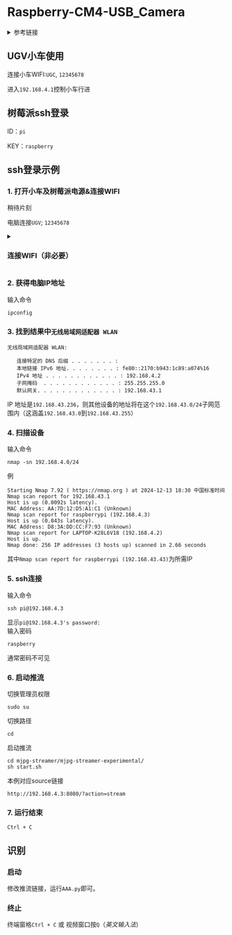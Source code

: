 # Raspberry-CM4-USB_Camera

<details>
<summary>参考链接</summary>
    
## ip查找及登录  
1. [使用触摸屏控制树莓派](https://www.waveshare.net/wiki/15.6inch_HDMI_LCD_(H)_(%E5%B8%A6%E5%A4%96%E5%A3%B3)#.E6.90.AD.E9.85.8D.E6.A0.91.E8.8E.93.E6.B4.BE.E4.BD.BF.E7.94.A8)  
只做5)、6)、7)步  
__先连接屏幕再打开树莓派电源__，与电脑连接到同一手机热点  
2. [使用nmap指令获取树莓派ip](https://www.waveshare.net/wiki/Raspberry_Pi_Documentation#.E4.BD.BF.E7.94.A8nmap.E6.8C.87.E4.BB.A4.E8.8E.B7.E5.8F.96)  
3. [ssh、putty&vnc登录](https://www.waveshare.net/wiki/Raspberry_Pi_Documentation#SSH.E7.99.BB.E5.BD.95)  
 VNC为可视化界面，但putty、命令行更流畅
4. [摄像头校验&MJPG-streamer启动](https://www.waveshare.net/wiki/Raspberry_Pi_Documentation#MJPG-streamer)
   __无需执行安装及下载__
   
</details>

## UGV小车使用
连接小车WIFI:`UGC`, `12345678`

进入`192.168.4.1`控制小车行进

## 树莓派ssh登录  
ID：`pi`

KEY：`raspberry`  
## ssh登录示例
### 1. 打开小车及树莓派电源&连接WIFI

稍待片刻

电脑连接`UGV`; `12345678`

<details>
<summary>
    
### 连接WIFI（非必要）
</summary>
    
### 1. 连接WIFI
[新建WIFI](#新建wifi) 或 [使用 test WIFI](#创建test-wifi)
- #### 新建WIFI
  打开手机热点或使用其他WIFI，切勿使用带有AP隔离的公共WIFI

   [使用触摸屏控制树莓派](https://www.waveshare.net/wiki/15.6inch_HDMI_LCD_(H)_(%E5%B8%A6%E5%A4%96%E5%A3%B3)#.E6.90.AD.E9.85.8D.E6.A0.91.E8.8E.93.E6.B4.BE.E4.BD.BF.E7.94.A8)

   只做5)、6)、7)步，_**先连接屏幕再打开树莓派电源**_

   __将电脑连接到同一手机热点__
- #### 创建test WIFI
  设置手机热点或WIFI名称为`test`，密码为`12345678` 若后续发现无法连接，设置为2.4G

   打开电源即可

</details>

### 2. 获得电脑IP地址

输入命令

    ipconfig
### 3. 找到结果中`无线局域网适配器 WLAN`

    无线局域网适配器 WLAN:
    
       连接特定的 DNS 后缀 . . . . . . . :
       本地链接 IPv6 地址. . . . . . . . : fe80::2170:b943:1c89:a074%16
       IPv4 地址 . . . . . . . . . . . . : 192.168.4.2
       子网掩码  . . . . . . . . . . . . : 255.255.255.0
       默认网关. . . . . . . . . . . . . : 192.168.43.1
IP 地址是`192.168.43.236`，则其他设备的地址将在这个`192.168.43.0/24`子网范围内（这涵盖`192.168.43.0`到`192.168.43.255`）  
### 4. 扫描设备
输入命令

    nmap -sn 192.168.4.0/24
例
   
    Starting Nmap 7.92 ( https://nmap.org ) at 2024-12-13 18:30 中国标准时间
    Nmap scan report for 192.168.43.1
    Host is up (0.0092s latency).
    MAC Address: AA:7D:12:D5:A1:C1 (Unknown)
    Nmap scan report for raspberrypi (192.168.4.3)
    Host is up (0.043s latency).
    MAC Address: D8:3A:DD:CC:F7:93 (Unknown)
    Nmap scan report for LAPTOP-K28L6V18 (192.168.4.2)
    Host is up.
    Nmap done: 256 IP addresses (3 hosts up) scanned in 2.66 seconds
其中`Nmap scan report for raspberrypi (192.168.43.43)`为所需IP
### 5. ssh连接
输入命令

    ssh pi@192.168.4.3
显示`pi@192.168.4.3's password:`  
输入密码

    raspberry
通常密码不可见
### 6. 启动推流
切换管理员权限

    sudo su

切换路径

    cd

启动推流

    cd mjpg-streamer/mjpg-streamer-experimental/
    sh start.sh
本例对应source链接

    http://192.168.4.3:8080/?action=stream

### 7. 运行结束
`Ctrl + C`


## 识别

### 启动
修改推流链接，运行`AAA.py`即可。

### 终止
终端窗格`Ctrl + C` 或 视频窗口按`Q`（*英文输入法*）
